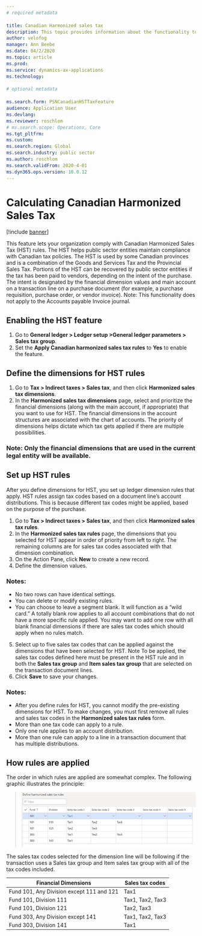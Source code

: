 ```yaml
---
# required metadata

title: Canadian Harmonized sales tax
description: This topic provides information about the functionality to support Harmonized sales tax for the public sector.
author: velofog
manager: Ann Beebe
ms.date: 04/2/2020
ms.topic: article
ms.prod: 
ms.service: dynamics-ax-applications
ms.technology: 

# optional metadata

ms.search.form: PSNCanadianHSTTaxFeature
audience: Application User
ms.devlang: 
ms.reviewer: roschlom
# ms.search.scope: Operations, Core 
ms.tgt_pltfrm: 
ms.custom: 
ms.search.region: Global
ms.search.industry: public sector
ms.author: roschlom
ms.search.validFrom: 2020-4-01
ms.dyn365.ops.version: 10.0.12
---
```


# Calculating Canadian Harmonized Sales Tax

[!include [banner](../includes/banner.md)]

This feature lets your organization comply with Canadian Harmonized Sales Tax (HST) rules. The HST helps public sector entities maintain compliance with Canadian tax policies. The HST is used by some Canadian provinces and is a combination of the Goods and Services Tax and the Provincial Sales Tax.
Portions of the HST can be recovered by public sector entities if the tax has been paid to vendors, depending on the intent of the purchase. The intent is designated by the financial dimension values and main account on a transaction line on a purchase document (for example, a purchase requisition, purchase order, or vendor invoice).
Note: This functionality does not apply to the Accounts payable Invoice journal.

## Enabling the HST feature

1. Go to **General ledger > Ledger setup >General ledger parameters > Sales tax group**.
2. Set the **Apply Canadian harmonized sales tax rules** to **Yes** to enable the feature.

## Define the dimensions for HST rules

1. Go to **Tax > Indirect taxes > Sales tax**, and then click **Harmonized sales tax dimensions**. 
2. In the **Harmonized sales tax dimensions** page, select and prioritize the financial dimensions (along with the main account, if appropriate) that you want to use for HST. The financial dimensions in the account structures are associated with the chart of accounts. The priority of dimensions helps dictate which tax gets applied if there are multiple possibilities. 



### Note: Only the financial dimensions that are used in the current legal entity will be available.

## Set up HST rules

After you define dimensions for HST, you set up ledger dimension rules that apply. HST rules assign tax codes based on a document line’s account distributions. This is because different tax codes might be applied, based on the purpose of the purchase.
1. Go to **Tax > Indirect taxes > Sales tax**, and then click **Harmonized sales tax rules**. 
2. In the **Harmonized sales tax rules** page, the dimensions that you selected for HST appear in order of priority from left to right. The remaining columns are for sales tax codes associated with that dimension combination. 
3. On the Action Pane, click **New** to create a new record.
4. Define the dimension values. 

### Notes:
- No two rows can have identical settings.
- You can delete or modify existing rules.
- You can choose to leave a segment blank. It will function as a “wild card.” A totally blank row applies to all account combinations that do not have a more specific rule applied. You may want to add one row with all blank financial dimensions if there are sales tax codes which should apply when no rules match.

5. Select up to five sales tax codes that can be applied against the dimensions that have been selected for HST. 
Note
To be applied, the sales tax codes defined here must be present in the HST rule and in both the **Sales tax group** and **Item sales tax group** that are selected on the transaction document lines. 
6. Click **Save** to save your changes. 

### Notes:
- After you define rules for HST, you cannot modify the pre-existing dimensions for HST. To make changes, you must first remove all rules and sales tax codes in the **Harmonized sales tax rules** form.
- More than one tax code can apply to a rule.
- Only one rule applies to an account distribution.
- More than one rule can apply to a line in a transaction document that has multiple distributions.

## How rules are applied

The order in which rules are applied are somewhat complex. The following graphic illustrates the principle:

> [![Define HST rules](./media/define-hst-rules.png)](./media/define-hst-rules.png)

The sales tax codes selected for the dimension line will be following if the transaction uses a Sales tax group and Item sales tax group with all of the tax codes included.

|Financial Dimensions                     |	Sales tax codes|
|-----------------------------------------|-----------------|   
|Fund 101, Any Division except 111 and 121|	Tax1            |
|	Fund 101, Division 111                  |	Tax1, Tax2, Tax3|
|	Fund 101, Division 121	                | Tax2, Tax3      |
|	Fund 303, Any Division except 141	      | Tax1, Tax2, Tax3|
|	Fund 303, Division 141	                | Tax1            |
